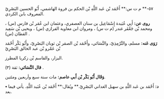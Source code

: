 ٥٧-** م ت س:** أَحْمَد بْن عَبد اللَّهِ بْن الحكم بن فروة الهاشمي، أَبُو الحسين البَصْرِيّ المعروف بابن الكردي.

**روى عن:** أَبِي عُبَيدة إِسْمَاعِيل بن سنان العصفري، وعثمان ابن عُمَر بْن فارس (س) ، ومحمد بْن جَعْفَر غندر (م ت س) ، ومروان ابن معاوية الفرازي (س) ، ويحيى بْن سَعِيد القطان (س) .

**رَوَى عَنه:** مسلم، والتِّرْمِذِيّ، والنَّسَائي، وأَحْمَد بْن الصقر بْن ثوبان البَصْرِيّ، وأَبُو بَكْر أَحْمَد بْن عَمْرو بْن عبد الخالق البَصْرِيّ

البزار، والقاسم بْن زكريا المطرز.

**قال النَّسَائي:** ثقة (٣) .

**وَقَال أَبُو بَكْر بْن أَبي عاصم:** مات سنة سبع وأربعين ومئتين.

**• د:** أَحْمَد بن عَبد اللَّهِ بن سهيل الغداني البَصْرِيّ.** ويُقال:** أَحْمَد بْن عُبَيد اللَّهِ. يأتي فيما بعد.